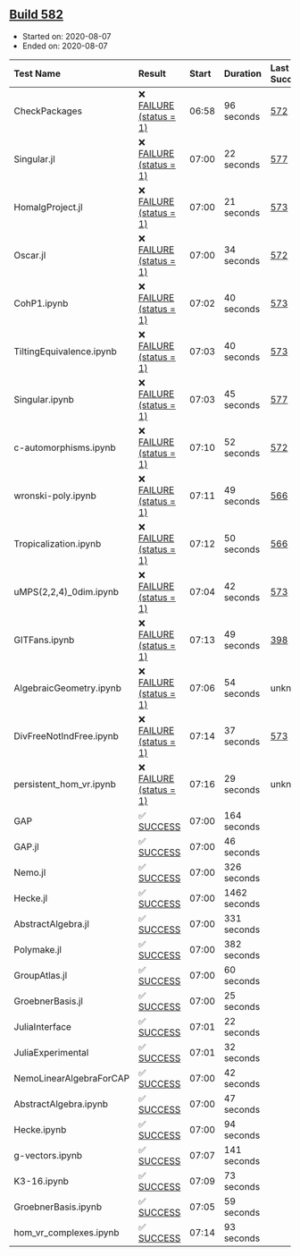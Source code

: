 ## [Build 582](https://oscarci.mathematik.uni-kl.de/job/oscar-stable/582/)

* Started on: 2020-08-07
* Ended on: 2020-08-07

| Test Name    | Result | Start | Duration | Last Success | First Failure |
|:-------------|:-------|:------|:---------|:-------------|:--------------|
| CheckPackages | ❌ [FAILURE (status = 1)](https://oscarci.mathematik.uni-kl.de/job/oscar-stable/582/artifact/logs/build-582/CheckPackages.log) | 06:58 | 96 seconds | [572](https://oscarci.mathematik.uni-kl.de/job/oscar-stable/572/) | [573](https://oscarci.mathematik.uni-kl.de/job/oscar-stable/573/) |
| Singular.jl | ❌ [FAILURE (status = 1)](https://oscarci.mathematik.uni-kl.de/job/oscar-stable/582/artifact/logs/build-582/Singular.jl.log) | 07:00 | 22 seconds | [577](https://oscarci.mathematik.uni-kl.de/job/oscar-stable/577/) | [578](https://oscarci.mathematik.uni-kl.de/job/oscar-stable/578/) |
| HomalgProject.jl | ❌ [FAILURE (status = 1)](https://oscarci.mathematik.uni-kl.de/job/oscar-stable/582/artifact/logs/build-582/HomalgProject.jl.log) | 07:00 | 21 seconds | [573](https://oscarci.mathematik.uni-kl.de/job/oscar-stable/573/) | [574](https://oscarci.mathematik.uni-kl.de/job/oscar-stable/574/) |
| Oscar.jl | ❌ [FAILURE (status = 1)](https://oscarci.mathematik.uni-kl.de/job/oscar-stable/582/artifact/logs/build-582/Oscar.jl.log) | 07:00 | 34 seconds | [572](https://oscarci.mathematik.uni-kl.de/job/oscar-stable/572/) | [573](https://oscarci.mathematik.uni-kl.de/job/oscar-stable/573/) |
| CohP1.ipynb | ❌ [FAILURE (status = 1)](https://oscarci.mathematik.uni-kl.de/job/oscar-stable/582/artifact/logs/build-582/CohP1.ipynb.log) | 07:02 | 40 seconds | [573](https://oscarci.mathematik.uni-kl.de/job/oscar-stable/573/) | [574](https://oscarci.mathematik.uni-kl.de/job/oscar-stable/574/) |
| TiltingEquivalence.ipynb | ❌ [FAILURE (status = 1)](https://oscarci.mathematik.uni-kl.de/job/oscar-stable/582/artifact/logs/build-582/TiltingEquivalence.ipynb.log) | 07:03 | 40 seconds | [573](https://oscarci.mathematik.uni-kl.de/job/oscar-stable/573/) | [574](https://oscarci.mathematik.uni-kl.de/job/oscar-stable/574/) |
| Singular.ipynb | ❌ [FAILURE (status = 1)](https://oscarci.mathematik.uni-kl.de/job/oscar-stable/582/artifact/logs/build-582/Singular.ipynb.log) | 07:03 | 45 seconds | [577](https://oscarci.mathematik.uni-kl.de/job/oscar-stable/577/) | [578](https://oscarci.mathematik.uni-kl.de/job/oscar-stable/578/) |
| c-automorphisms.ipynb | ❌ [FAILURE (status = 1)](https://oscarci.mathematik.uni-kl.de/job/oscar-stable/582/artifact/logs/build-582/c-automorphisms.ipynb.log) | 07:10 | 52 seconds | [572](https://oscarci.mathematik.uni-kl.de/job/oscar-stable/572/) | [573](https://oscarci.mathematik.uni-kl.de/job/oscar-stable/573/) |
| wronski-poly.ipynb | ❌ [FAILURE (status = 1)](https://oscarci.mathematik.uni-kl.de/job/oscar-stable/582/artifact/logs/build-582/wronski-poly.ipynb.log) | 07:11 | 49 seconds | [566](https://oscarci.mathematik.uni-kl.de/job/oscar-stable/566/) | [567](https://oscarci.mathematik.uni-kl.de/job/oscar-stable/567/) |
| Tropicalization.ipynb | ❌ [FAILURE (status = 1)](https://oscarci.mathematik.uni-kl.de/job/oscar-stable/582/artifact/logs/build-582/Tropicalization.ipynb.log) | 07:12 | 50 seconds | [566](https://oscarci.mathematik.uni-kl.de/job/oscar-stable/566/) | [567](https://oscarci.mathematik.uni-kl.de/job/oscar-stable/567/) |
| uMPS(2,2,4)_0dim.ipynb | ❌ [FAILURE (status = 1)](https://oscarci.mathematik.uni-kl.de/job/oscar-stable/582/artifact/logs/build-582/uMPS-2-2-4-_0dim.ipynb.log) | 07:04 | 42 seconds | [573](https://oscarci.mathematik.uni-kl.de/job/oscar-stable/573/) | [574](https://oscarci.mathematik.uni-kl.de/job/oscar-stable/574/) |
| GITFans.ipynb | ❌ [FAILURE (status = 1)](https://oscarci.mathematik.uni-kl.de/job/oscar-stable/582/artifact/logs/build-582/GITFans.ipynb.log) | 07:13 | 49 seconds | [398](https://oscarci.mathematik.uni-kl.de/job/oscar-stable/398/) | [399](https://oscarci.mathematik.uni-kl.de/job/oscar-stable/399/) |
| AlgebraicGeometry.ipynb | ❌ [FAILURE (status = 1)](https://oscarci.mathematik.uni-kl.de/job/oscar-stable/582/artifact/logs/build-582/AlgebraicGeometry.ipynb.log) | 07:06 | 54 seconds | unknown | unknown |
| DivFreeNotIndFree.ipynb | ❌ [FAILURE (status = 1)](https://oscarci.mathematik.uni-kl.de/job/oscar-stable/582/artifact/logs/build-582/DivFreeNotIndFree.ipynb.log) | 07:14 | 37 seconds | [573](https://oscarci.mathematik.uni-kl.de/job/oscar-stable/573/) | [574](https://oscarci.mathematik.uni-kl.de/job/oscar-stable/574/) |
| persistent_hom_vr.ipynb | ❌ [FAILURE (status = 1)](https://oscarci.mathematik.uni-kl.de/job/oscar-stable/582/artifact/logs/build-582/persistent_hom_vr.ipynb.log) | 07:16 | 29 seconds | unknown | unknown |
| GAP | ✅ [SUCCESS](https://oscarci.mathematik.uni-kl.de/job/oscar-stable/582/artifact/logs/build-582/GAP.log) | 07:00 | 164 seconds |  |  |
| GAP.jl | ✅ [SUCCESS](https://oscarci.mathematik.uni-kl.de/job/oscar-stable/582/artifact/logs/build-582/GAP.jl.log) | 07:00 | 46 seconds |  |  |
| Nemo.jl | ✅ [SUCCESS](https://oscarci.mathematik.uni-kl.de/job/oscar-stable/582/artifact/logs/build-582/Nemo.jl.log) | 07:00 | 326 seconds |  |  |
| Hecke.jl | ✅ [SUCCESS](https://oscarci.mathematik.uni-kl.de/job/oscar-stable/582/artifact/logs/build-582/Hecke.jl.log) | 07:00 | 1462 seconds |  |  |
| AbstractAlgebra.jl | ✅ [SUCCESS](https://oscarci.mathematik.uni-kl.de/job/oscar-stable/582/artifact/logs/build-582/AbstractAlgebra.jl.log) | 07:00 | 331 seconds |  |  |
| Polymake.jl | ✅ [SUCCESS](https://oscarci.mathematik.uni-kl.de/job/oscar-stable/582/artifact/logs/build-582/Polymake.jl.log) | 07:00 | 382 seconds |  |  |
| GroupAtlas.jl | ✅ [SUCCESS](https://oscarci.mathematik.uni-kl.de/job/oscar-stable/582/artifact/logs/build-582/GroupAtlas.jl.log) | 07:00 | 60 seconds |  |  |
| GroebnerBasis.jl | ✅ [SUCCESS](https://oscarci.mathematik.uni-kl.de/job/oscar-stable/582/artifact/logs/build-582/GroebnerBasis.jl.log) | 07:00 | 25 seconds |  |  |
| JuliaInterface | ✅ [SUCCESS](https://oscarci.mathematik.uni-kl.de/job/oscar-stable/582/artifact/logs/build-582/JuliaInterface.log) | 07:01 | 22 seconds |  |  |
| JuliaExperimental | ✅ [SUCCESS](https://oscarci.mathematik.uni-kl.de/job/oscar-stable/582/artifact/logs/build-582/JuliaExperimental.log) | 07:01 | 32 seconds |  |  |
| NemoLinearAlgebraForCAP | ✅ [SUCCESS](https://oscarci.mathematik.uni-kl.de/job/oscar-stable/582/artifact/logs/build-582/NemoLinearAlgebraForCAP.log) | 07:00 | 42 seconds |  |  |
| AbstractAlgebra.ipynb | ✅ [SUCCESS](https://oscarci.mathematik.uni-kl.de/job/oscar-stable/582/artifact/logs/build-582/AbstractAlgebra.ipynb.log) | 07:00 | 47 seconds |  |  |
| Hecke.ipynb | ✅ [SUCCESS](https://oscarci.mathematik.uni-kl.de/job/oscar-stable/582/artifact/logs/build-582/Hecke.ipynb.log) | 07:00 | 94 seconds |  |  |
| g-vectors.ipynb | ✅ [SUCCESS](https://oscarci.mathematik.uni-kl.de/job/oscar-stable/582/artifact/logs/build-582/g-vectors.ipynb.log) | 07:07 | 141 seconds |  |  |
| K3-16.ipynb | ✅ [SUCCESS](https://oscarci.mathematik.uni-kl.de/job/oscar-stable/582/artifact/logs/build-582/K3-16.ipynb.log) | 07:09 | 73 seconds |  |  |
| GroebnerBasis.ipynb | ✅ [SUCCESS](https://oscarci.mathematik.uni-kl.de/job/oscar-stable/582/artifact/logs/build-582/GroebnerBasis.ipynb.log) | 07:05 | 59 seconds |  |  |
| hom_vr_complexes.ipynb | ✅ [SUCCESS](https://oscarci.mathematik.uni-kl.de/job/oscar-stable/582/artifact/logs/build-582/hom_vr_complexes.ipynb.log) | 07:14 | 93 seconds |  |  |
